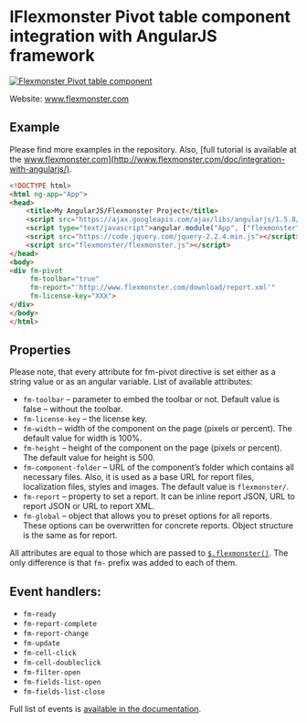 # IFlexmonster Pivot table component integration with AngularJS framework

[![Flexmonster Pivot table component](https://s3.amazonaws.com/flexmonster/github/fm-github-cover.png)](http://flexmonster.com)

Website: www.flexmonster.com

## Example

Please find more examples in the repository. Also, [full tutorial is available at the www.flexmonster.com](http://www.flexmonster.com/doc/integration-with-angularjs/).
```html
<!DOCTYPE html>
<html ng-app="App">
<head>
    <title>My AngularJS/Flexmonster Project</title>
    <script src="https://ajax.googleapis.com/ajax/libs/angularjs/1.5.8/angular.js"></script>
    <script type="text/javascript">angular.module("App", ["flexmonster"]);</script>
    <script src="https://code.jquery.com/jquery-2.2.4.min.js"></script>
    <script src="flexmonster/flexmonster.js"></script>
</head>
<body>
<div fm-pivot 
     fm-toolbar="true" 
     fm-report="'http://www.flexmonster.com/download/report.xml'"
     fm-license-key="XXX">
</div>
</body>
</html>
```

## Properties

Please note, that every attribute for fm-pivot directive is set either as a string value or as an angular variable. List of available attributes:

- `fm-toolbar` – parameter to embed the toolbar or not. Default value is false – without the toolbar.
- `fm-license-key` – the license key.
- `fm-width` – width of the component on the page (pixels or percent). The default value for width is 100%.
- `fm-height` – height of the component on the page (pixels or percent). The default value for height is 500.
- `fm-component-folder` – URL of the component’s folder which contains all necessary files. Also, it is used as a base URL for report files, localization files, styles and images. The default value is `flexmonster/`.
- `fm-report` – property to set a report. It can be inline report JSON, URL to report JSON or URL to report XML.
- `fm-global` – object that allows you to preset options for all reports. These options can be overwritten for concrete reports. Object structure is the same as for report.

All attributes are equal to those which are passed to [`$.flexmonster()`](http://www.flexmonster.com/api/flexmonster/). The only difference is that `fm-` prefix was added to each of them.

## Event handlers:

- `fm-ready`
- `fm-report-complete`
- `fm-report-change`
- `fm-update`
- `fm-cell-click`
- `fm-cell-doubleclick`
- `fm-filter-open`
- `fm-fields-list-open`
- `fm-fields-list-close`

Full list of events is [available in the documentation](http://www.flexmonster.com/api/events/).
